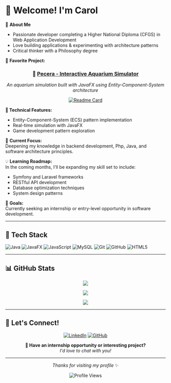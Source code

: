 # 👋 Welcome! I'm Carol

💫 **About Me**
- Passionate developer completing a Higher National Diploma (CFGS) in Web Application Development
- Love building applications & experimenting with architecture patterns
- Critical thinker with a Philosophy degree

🌟 **Favorite Project:**

<div align="center">

### 🐠 [Pecera - Interactive Aquarium Simulator](https://github.com/Akashae98/pecera)

*An aquarium simulation built with JavaFX using Entity-Component-System architecture*

[![Readme Card](https://github-readme-stats.vercel.app/api/pin/?username=Akashae98&repo=pecera&theme=vue&hide_border=false)](https://github.com/Akashae98/pecera)

</div>

**🔧 Technical Features:**
- Entity-Component-System (ECS) pattern implementation
- Real-time simulation with JavaFX
- Game development pattern exploration

🌱 **Current Focus:**  
Deepening my knowledge in backend development, Php, Java, and software architecture principles.

💡 **Learning Roadmap:**  
In the coming months, I'll be expanding my skill set to include:
- Symfony and Laravel frameworks
- RESTful API development
- Database optimization techniques
- System design patterns

💼 **Goals:**  
Currently seeking an internship or entry-level opportunity in software development.

---

## 🚀 Tech Stack

![Java](https://img.shields.io/badge/java-%23ED8B00.svg?style=for-the-badge&logo=openjdk&logoColor=white) 
![JavaFX](https://img.shields.io/badge/javafx-%23FF0000.svg?style=for-the-badge&logo=javafx&logoColor=white) 
![JavaScript](https://img.shields.io/badge/javascript-%23323330.svg?style=for-the-badge&logo=javascript&logoColor=%23F7DF1E) 
![MySQL](https://img.shields.io/badge/mysql-4479A1.svg?style=for-the-badge&logo=mysql&logoColor=white) 
![Git](https://img.shields.io/badge/git-%23F05033.svg?style=for-the-badge&logo=git&logoColor=white) 
![GitHub](https://img.shields.io/badge/github-%23121011.svg?style=for-the-badge&logo=github&logoColor=white) 
![HTML5](https://img.shields.io/badge/html5-%23E34F26.svg?style=for-the-badge&logo=html5&logoColor=white) 

---

## 📊 GitHub Stats

<div align="center">

![](https://github-readme-stats.vercel.app/api?username=Akashae98&theme=vue&hide_border=false&include_all_commits=false&count_private=false)

![](https://github-readme-streak-stats.herokuapp.com/?user=Akashae98&theme=vue&hide_border=false)

![](https://github-readme-stats.vercel.app/api/top-langs/?username=Akashae98&theme=vue&hide_border=false&include_all_commits=false&count_private=false&layout=compact)

</div>

---

## 🤝 Let's Connect!

<div align="center">

[![LinkedIn](https://img.shields.io/badge/LinkedIn-0077B5?style=for-the-badge&logo=linkedin&logoColor=white)](https://linkedin.com/in/carolina-vilar-rodenas-)
[![GitHub](https://img.shields.io/badge/GitHub-181717?style=for-the-badge&logo=github&logoColor=white)](https://github.com/Akashae98)

**💌 Have an internship opportunity or interesting project?**  
*I'd love to chat with you!*

</div>

---

<div align="center">

*Thanks for visiting my profile* ✨

![Profile Views](https://komarev.com/ghpvc/?username=Akashae98&color=blueviolet&style=for-the-badge)

</div>
